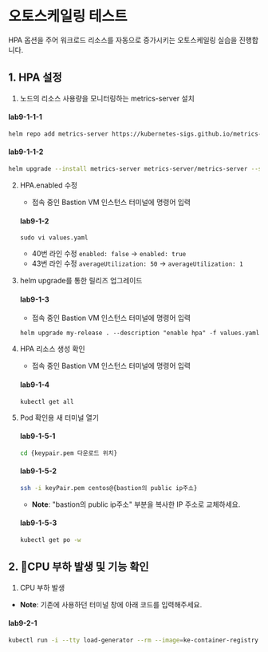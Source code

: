 # 오토스케일링 테스트

HPA 옵션을 주어 워크로드 리소스를 자동으로 증가시키는 오토스케일링 실습을 진행합니다.



## 1. HPA 설정

1. 노드의 리소스 사용량을 모니터링하는 metrics-server 설치
  #### **lab9-1-1-1**
   ```bash
   helm repo add metrics-server https://kubernetes-sigs.github.io/metrics-server/
   ```

  #### **lab9-1-1-2**
   ```bash
   helm upgrade --install metrics-server metrics-server/metrics-server --set hostNetwork.enabled=true --set containerPort=4443
   ```

2. HPA.enabled 수정
   - 접속 중인 Bastion VM 인스턴스 터미널에 명령어 입력
   #### **lab9-1-2**
   ```
   sudo vi values.yaml
   ```

   - 40번 라인 수정
     `enabled: false` -> `enabled: true`
   - 43번 라인 수정
     `averageUtilization: 50` -> `averageUtilization: 1`

3. helm upgrade를 통한 릴리즈 업그레이드

   #### **lab9-1-3**
   - 접속 중인 Bastion VM 인스턴스 터미널에 명령어 입력
   ```
   helm upgrade my-release . --description "enable hpa" -f values.yaml
   ```

4. HPA 리소스 생성 확인
   - 접속 중인 Bastion VM 인스턴스 터미널에 명령어 입력
   #### **lab9-1-4**
   ```
   kubectl get all
   ```
5. Pod 확인용 새 터미널 열기

   #### **lab9-1-5-1**
   ```bash
   cd {keypair.pem 다운로드 위치}
   ```

   #### **lab9-1-5-2**
   ```bash
   ssh -i keyPair.pem centos@{bastion의 public ip주소}
   ```
   - **Note**: "bastion의 public ip주소" 부분을 복사한 IP 주소로 교체하세요.
  
   #### **lab9-1-5-3**
   ```bash
   kubectl get po -w
   ```
    
## 2. CPU 부하 발생 및 기능 확인

  1. CPU 부하 발생
  - **Note**: 기존에 사용하던 터미널 창에 아래 코드를 입력해주세요.
  
  #### **lab9-2-1**
  ```bash
  kubectl run -i --tty load-generator --rm --image=ke-container-registry.kr-central-2.kcr.dev/ke-cr/busybox:1.28 --restart=Never -- /bin/sh -c "while sleep 0.01; do wget -q -O- http://61.109.239.122/; done"
  ```
